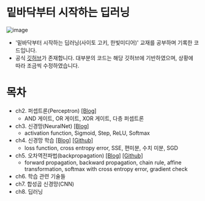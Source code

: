 # 밑바닥부터 시작하는 딥러닝
![image](https://github.com/sonstory/Deep-Learning-From-Scratch/assets/79157951/b77365b1-31af-4dd7-95dc-ed8d116a3a56)
- '밑바닥부터 시작하는 딥러닝(사이토 고키, 한빛미디어)' 교재를 공부하며 기록한 코드입니다.
- 공식 [깃허브](https://github.com/WegraLee/deep-learning-from-scratch)가 존재합니다. 대부분의 코드는 해당 깃허브에 기반하였으며, 상황에 따라 조금씩 수정하였습니다.

# 목차
- ch2. 퍼셉트론(Perceptron) [[Blog]](https://sonstory.tistory.com/58)
  - AND 게이트, OR 게이트, XOR 게이트, 다층 퍼셉트론
- ch3. 신경망(NeuralNet) [[Blog]](https://sonstory.tistory.com/59)
  - activation function, Sigmoid, Step, ReLU, Softmax 
- ch4. 신경망 학습 [[Blog]](https://sonstory.tistory.com/60) [[Github]](https://github.com/sonstory/Deep-Learning-From-Scratch/tree/main/ch4)
  - loss function, cross entropy error, SSE, 편미분, 수치 미분, SGD 
- ch5. 오차역전파법(backpropagation) [[Blog]](https://sonstory.tistory.com/68) [[Github]](https://github.com/sonstory/Deep-Learning-From-Scratch/tree/main/ch5)
  - forward propagation, backward propagation, chain rule, affine transformation, softmax with cross entropy error, gradient check
- ch6. 학습 관련 기술들
- ch7. 합성곱 신경망(CNN)
- ch8. 딥러닝
